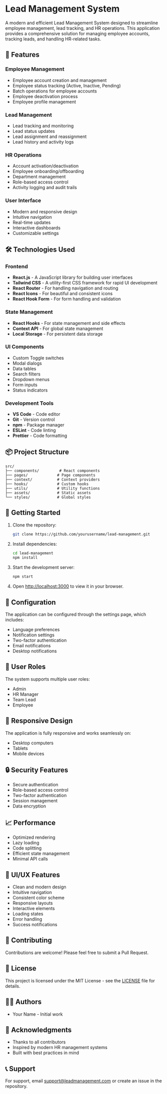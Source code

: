 # Lead Management System

A modern and efficient Lead Management System designed to streamline employee management, lead tracking, and HR operations. This application provides a comprehensive solution for managing employee accounts, tracking leads, and handling HR-related tasks.

## 🌟 Features

### Employee Management
- Employee account creation and management
- Employee status tracking (Active, Inactive, Pending)
- Batch operations for employee accounts
- Employee deactivation process
- Employee profile management

### Lead Management
- Lead tracking and monitoring
- Lead status updates
- Lead assignment and reassignment
- Lead history and activity logs

### HR Operations
- Account activation/deactivation
- Employee onboarding/offboarding
- Department management
- Role-based access control
- Activity logging and audit trails

### User Interface
- Modern and responsive design
- Intuitive navigation
- Real-time updates
- Interactive dashboards
- Customizable settings

## 🛠️ Technologies Used

### Frontend
- **React.js** - A JavaScript library for building user interfaces
- **Tailwind CSS** - A utility-first CSS framework for rapid UI development
- **React Router** - For handling navigation and routing
- **React Icons** - For beautiful and consistent icons
- **React Hook Form** - For form handling and validation

### State Management
- **React Hooks** - For state management and side effects
- **Context API** - For global state management
- **Local Storage** - For persistent data storage

### UI Components
- Custom Toggle switches
- Modal dialogs
- Data tables
- Search filters
- Dropdown menus
- Form inputs
- Status indicators

### Development Tools
- **VS Code** - Code editor
- **Git** - Version control
- **npm** - Package manager
- **ESLint** - Code linting
- **Prettier** - Code formatting

## 📦 Project Structure

```
src/
├── components/         # React components
├── pages/             # Page components
├── context/           # Context providers
├── hooks/             # Custom hooks
├── utils/             # Utility functions
├── assets/            # Static assets
└── styles/            # Global styles
```

## 🚀 Getting Started

1. Clone the repository:
   ```bash
   git clone https://github.com/yourusername/lead-management.git
   ```

2. Install dependencies:
   ```bash
   cd lead-management
   npm install
   ```

3. Start the development server:
   ```bash
   npm start
   ```

4. Open [http://localhost:3000](http://localhost:3000) to view it in your browser.

## 🔧 Configuration

The application can be configured through the settings page, which includes:
- Language preferences
- Notification settings
- Two-factor authentication
- Email notifications
- Desktop notifications

## 👥 User Roles

The system supports multiple user roles:
- Admin
- HR Manager
- Team Lead
- Employee

## 📱 Responsive Design

The application is fully responsive and works seamlessly on:
- Desktop computers
- Tablets
- Mobile devices

## 🔒 Security Features

- Secure authentication
- Role-based access control
- Two-factor authentication
- Session management
- Data encryption

## 📈 Performance

- Optimized rendering
- Lazy loading
- Code splitting
- Efficient state management
- Minimal API calls

## 🎨 UI/UX Features

- Clean and modern design
- Intuitive navigation
- Consistent color scheme
- Responsive layouts
- Interactive elements
- Loading states
- Error handling
- Success notifications

## 🤝 Contributing

Contributions are welcome! Please feel free to submit a Pull Request.

## 📄 License

This project is licensed under the MIT License - see the [LICENSE](LICENSE) file for details.

## 👨‍💻 Authors

- Your Name - Initial work

## 🙏 Acknowledgments

- Thanks to all contributors
- Inspired by modern HR management systems
- Built with best practices in mind

## 📞 Support

For support, email support@leadmanagement.com or create an issue in the repository.

